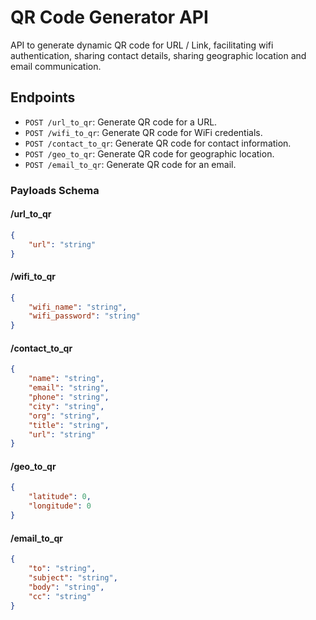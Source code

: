 # QR Code Generator API

API to generate dynamic QR code for URL / Link, facilitating wifi authentication, sharing contact details, sharing geographic location and email communication.

## Endpoints

- `POST /url_to_qr`: Generate QR code for a URL.
- `POST /wifi_to_qr`: Generate QR code for WiFi credentials.
- `POST /contact_to_qr`: Generate QR code for contact information.
- `POST /geo_to_qr`: Generate QR code for geographic location.
- `POST /email_to_qr`: Generate QR code for an email.

### Payloads Schema

#### /url_to_qr
```json
{
    "url": "string"
}
```

#### /wifi_to_qr
```json
{
    "wifi_name": "string",
    "wifi_password": "string"
}
```

#### /contact_to_qr
```json
{
    "name": "string",
    "email": "string",
    "phone": "string",
    "city": "string",
    "org": "string",
    "title": "string",
    "url": "string"
}
```

#### /geo_to_qr
```json
{
    "latitude": 0,
    "longitude": 0
}
```

#### /email_to_qr
```json
{
    "to": "string",
    "subject": "string",
    "body": "string",
    "cc": "string"
}
```